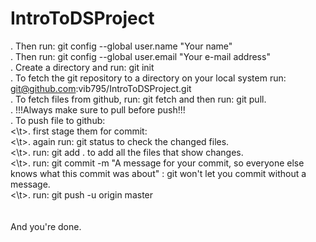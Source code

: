 # IntroToDSProject

. Then run: git config --global user.name "Your name"<br/>
. Then run: git config --global user.email "Your e-mail address"<br/>
. Create a directory and run: git init<br/>
. To fetch the git repository to a directory on your local system run: git@github.com:vib795/IntroToDSProject.git<br/>
. To fetch files from github, run: git fetch and then run: git pull.<br/>
. !!!Always make sure to pull before push!!!<br/>
. To push file to github:<br/>
<\t>. first stage them for commit:<br/>
<\t>. again run: git status to check the changed files.<br/>
<\t>. run: git add . to add all the files that show changes.<br/>
<\t>. run: git commit -m "A message for your commit, so everyone else knows what this commit was about" : git won't let you commit without a message.<br/>
<\t>. run: git push -u origin master<br/>
<br/>    
And you're done.
 
